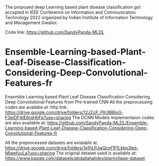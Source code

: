  The proposed deep Learning based plant disease classification got accepted in IEEE Conference on Information and Communication Technology 2022 organized by Indian Institute of Information Technology and Management Gwalior. 



 

Code link: https://github.com/SandyPanda-MLDL

# Ensemble-Learning-based-Plant-Leaf-Disease-Classification-Considering-Deep-Convolutional-Features-fr
Ensemble Learning based Plant Leaf Disease Classification Considering Deep Convolutional Features from Pre-trained CNN
All the preprocessing codes are availabe at :http link: https://drive.google.com/drive/folders/12JZcP_PIh3BBisG-F3eiDF4tE6rqHhFq?usp=sharing
The DCNN Models implementaion codes are also available at: https://github.com/SandyPanda-MLDL/Ensemble-Learning-based-Plant-Leaf-Disease-Classification-Considering-Deep-Convolutional-Features-fr

All the preprocessed datasets are avialable at: https://drive.google.com/drive/folders/1e1hLPJwQcnf1FfLkbp3les-MlwefuuLa?usp=sharing
The original dataset used is available at: https://www.kaggle.com/datasets/abdallahalidev/plantvillage-dataset
